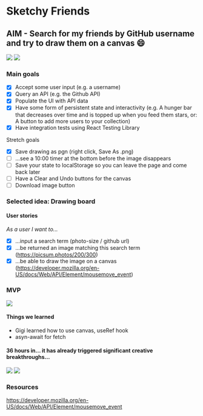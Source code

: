 # Sketchy Friends

## AIM - Search for my friends by GitHub username and try to draw them on a canvas :smile:

![](https://i.imgur.com/p2fCxMu.jpg)
![](https://user-images.githubusercontent.com/43584074/65764885-9a916880-e11e-11e9-9203-317bd3b16562.png)
### Main goals

- [x] Accept some user input (e.g. a username)
- [x] Query an API (e.g. the Github API)
- [x] Populate the UI with API data
- [x] Have some form of persistent state and interactivity (e.g. A hunger bar that decreases over time and is topped up when you feed them stars, or: A button to add more users to your collection)
- [x] Have integration tests using React Testing Library

Stretch goals
- [x] Save drawing as pgn (right click, Save As .png)
- [ ] ...see a 10:00 timer at the bottom before the image disappears
- [ ] Save your state to localStorage so you can leave the page and come back later
- [ ] Have a Clear and Undo buttons for the canvas
- [ ] Download image button
### Selected idea: Drawing board
#### User stories

*As a user I want to...*
- [x] ...input a search term 
(photo-size / github url)
- [x] ...be returned an image matching this search term (https://picsum.photos/200/300)
- [x] ...be able to draw the image on a canvas
(https://developer.mozilla.org/en-US/docs/Web/API/Element/mousemove_event)

### MVP
![](https://i.imgur.com/9IibMW1.jpg)

#### Things we learned

- Gigi learned how to use canvas, useRef hook
- asyn-await for fetch

#### 36 hours in... it has already triggered significant creative breakthroughs...

![](https://files.gitter.im/Albadylic/y2xJ/jack.png)
![](https://user-images.githubusercontent.com/7283908/65758031-349de480-e110-11e9-960f-a0eb33594b87.png)

### Resources
https://developer.mozilla.org/en-US/docs/Web/API/Element/mousemove_event
